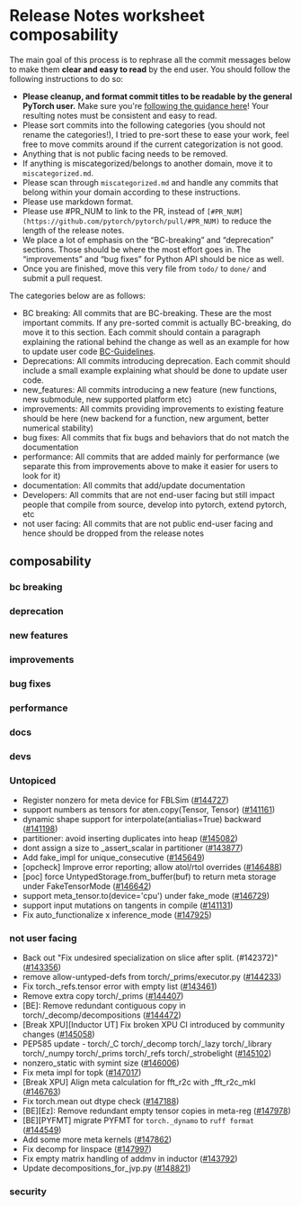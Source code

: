 
# Release Notes worksheet composability

The main goal of this process is to rephrase all the commit messages below to make them **clear and easy to read** by the end user. You should follow the following instructions to do so:

* **Please cleanup, and format commit titles to be readable by the general PyTorch user.** Make sure you're [following the guidance here](https://docs.google.com/document/d/14OmgGBr1w6gl1VO47GGGdwrIaUNr92DFhQbY_NEk8mQ/edit)! Your resulting notes must be consistent and easy to read.
* Please sort commits into the following categories (you should not rename the categories!), I tried to pre-sort these to ease your work, feel free to move commits around if the current categorization is not good.
* Anything that is not public facing needs to be removed.
* If anything is miscategorized/belongs to another domain, move it to `miscategorized.md`.
* Please scan through `miscategorized.md` and handle any commits that belong within your domain according to these instructions.
* Please use markdown format.
* Please use #PR_NUM to link to the PR, instead of `[#PR_NUM](https://github.com/pytorch/pytorch/pull/#PR_NUM)` to reduce the length of the release notes.
* We place a lot of emphasis on the “BC-breaking” and “deprecation” sections. Those should be where the most effort goes in. The “improvements” and “bug fixes” for Python API should be nice as well.
* Once you are finished, move this very file from `todo/` to `done/` and submit a pull request.

The categories below are as follows:

* BC breaking: All commits that are BC-breaking. These are the most important commits. If any pre-sorted commit is actually BC-breaking, do move it to this section. Each commit should contain a paragraph explaining the rational behind the change as well as an example for how to update user code [BC-Guidelines](https://docs.google.com/document/d/14OmgGBr1w6gl1VO47GGGdwrIaUNr92DFhQbY_NEk8mQ/edit#heading=h.a9htwgvvec1m).
* Deprecations: All commits introducing deprecation. Each commit should include a small example explaining what should be done to update user code.
* new_features: All commits introducing a new feature (new functions, new submodule, new supported platform etc)
* improvements: All commits providing improvements to existing feature should be here (new backend for a function, new argument, better numerical stability)
* bug fixes: All commits that fix bugs and behaviors that do not match the documentation
* performance: All commits that are added mainly for performance (we separate this from improvements above to make it easier for users to look for it)
* documentation: All commits that add/update documentation
* Developers: All commits that are not end-user facing but still impact people that compile from source, develop into pytorch, extend pytorch, etc
* not user facing: All commits that are not public end-user facing and hence should be dropped from the release notes

## composability
### bc breaking
### deprecation
### new features
### improvements
### bug fixes
### performance
### docs
### devs
### Untopiced
- Register nonzero for meta device for FBLSim ([#144727](https://github.com/pytorch/pytorch/pull/144727))
- support numbers as tensors for aten.copy(Tensor, Tensor) ([#141161](https://github.com/pytorch/pytorch/pull/141161))
- dynamic shape support for interpolate(antialias=True) backward ([#141198](https://github.com/pytorch/pytorch/pull/141198))
- partitioner: avoid inserting duplicates into heap ([#145082](https://github.com/pytorch/pytorch/pull/145082))
- dont assign a size to _assert_scalar in partitioner ([#143877](https://github.com/pytorch/pytorch/pull/143877))
- Add fake_impl for unique_consecutive ([#145649](https://github.com/pytorch/pytorch/pull/145649))
- [opcheck] Improve error reporting; allow atol/rtol overrides ([#146488](https://github.com/pytorch/pytorch/pull/146488))
- [poc] force UntypedStorage.from_buffer(buf) to return meta storage under FakeTensorMode ([#146642](https://github.com/pytorch/pytorch/pull/146642))
- support meta_tensor.to(device='cpu') under fake_mode ([#146729](https://github.com/pytorch/pytorch/pull/146729))
- support input mutations on tangents in compile ([#141131](https://github.com/pytorch/pytorch/pull/141131))
- Fix auto_functionalize x inference_mode ([#147925](https://github.com/pytorch/pytorch/pull/147925))
### not user facing
- Back out "Fix undesired specialization on slice after split. (#142372)" ([#143356](https://github.com/pytorch/pytorch/pull/143356))
- remove allow-untyped-defs from torch/_prims/executor.py ([#144233](https://github.com/pytorch/pytorch/pull/144233))
- Fix torch._refs.tensor error with empty list ([#143461](https://github.com/pytorch/pytorch/pull/143461))
- Remove extra copy torch/_prims ([#144407](https://github.com/pytorch/pytorch/pull/144407))
- [BE]: Remove redundant contiguous copy in torch/_decomp/decompositions ([#144472](https://github.com/pytorch/pytorch/pull/144472))
- [Break XPU][Inductor UT] Fix broken XPU CI introduced by community changes ([#145058](https://github.com/pytorch/pytorch/pull/145058))
- PEP585 update - torch/_C torch/_decomp torch/_lazy torch/_library torch/_numpy torch/_prims torch/_refs torch/_strobelight ([#145102](https://github.com/pytorch/pytorch/pull/145102))
- nonzero_static with symint size ([#146006](https://github.com/pytorch/pytorch/pull/146006))
- Fix meta impl for topk ([#147017](https://github.com/pytorch/pytorch/pull/147017))
- [Break XPU] Align meta calculation for fft_r2c with _fft_r2c_mkl ([#146763](https://github.com/pytorch/pytorch/pull/146763))
- Fix torch.mean out dtype check ([#147188](https://github.com/pytorch/pytorch/pull/147188))
- [BE][Ez]: Remove redundant empty tensor copies in meta-reg ([#147978](https://github.com/pytorch/pytorch/pull/147978))
- [BE][PYFMT] migrate PYFMT for `torch._dynamo` to `ruff format` ([#144549](https://github.com/pytorch/pytorch/pull/144549))
- Add some more meta kernels ([#147862](https://github.com/pytorch/pytorch/pull/147862))
- Fix decomp for linspace ([#147997](https://github.com/pytorch/pytorch/pull/147997))
- Fix empty matrix handling of addmv in inductor ([#143792](https://github.com/pytorch/pytorch/pull/143792))
- Update decompositions_for_jvp.py ([#148821](https://github.com/pytorch/pytorch/pull/148821))
### security
